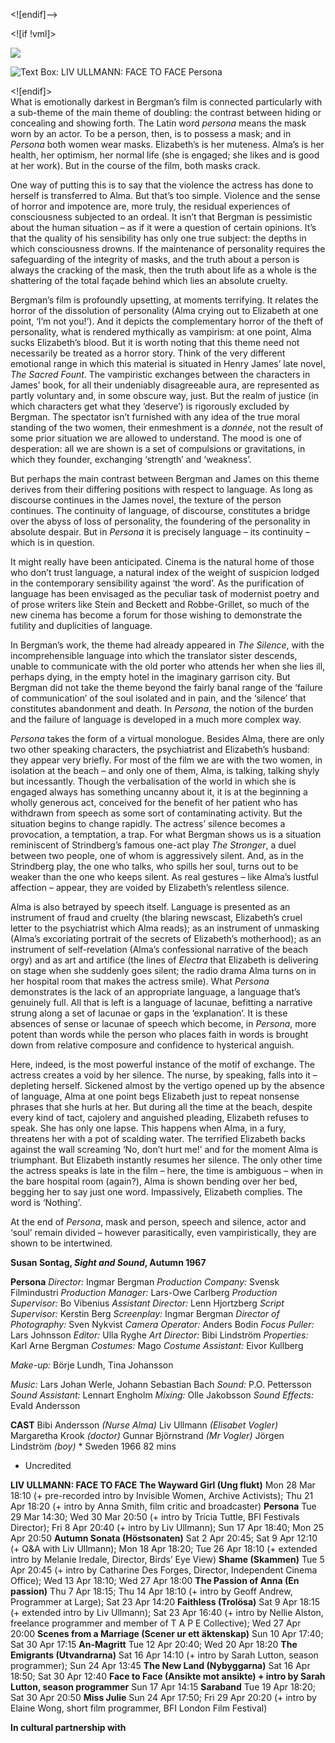 
<![endif]-->

<![if !vml]>

![](file:///C:/Users/LOCAL_~1/Temp/36/msohtmlclip1/01/clip_image002.jpg)

![Text Box: LIV ULLMANN: FACE TO FACE
Persona
](file:///C:/Users/LOCAL_~1/Temp/36/msohtmlclip1/01/clip_image003.png)

<![endif]>  
What is emotionally darkest in Bergman’s film is connected particularly with a sub-theme of the main theme of doubling: the contrast between hiding or concealing and showing forth. The Latin word _persona_ means the mask worn by an actor. To be a person, then, is to possess a mask; and in _Persona_ both women wear masks. Elizabeth’s is her muteness. Alma’s is her health, her optimism, her normal life (she is engaged; she likes and is good at her work). But in the course of the film, both masks crack.

One way of putting this is to say that the violence the actress has done to herself is transferred to Alma. But that’s too simple. Violence and the sense of horror and impotence are, more truly, the residual experiences of consciousness subjected to an ordeal. It isn’t that Bergman is pessimistic about the human situation – as if it were a question of certain opinions. It’s that the quality of his sensibility has only one true subject: the depths in which consciousness drowns. If the maintenance of personality requires the safeguarding of the integrity of masks, and the truth about a person is always the cracking of the mask, then the truth about life as a whole is the shattering of the total façade behind which lies an absolute cruelty.

Bergman’s film is profoundly upsetting, at moments terrifying. It relates the horror of the dissolution of personality (Alma crying out to Elizabeth at one point, ‘I’m not you!’). And it depicts the complementary horror of the theft of personality, what is rendered mythically as vampirism: at one point, Alma sucks Elizabeth’s blood. But it is worth noting that this theme need not necessarily be treated as a horror story. Think of the very different emotional range in which this material is situated in Henry James’ late novel, _The Sacred Fount_. The vampiristic exchanges between the characters in James’ book, for all their undeniably disagreeable aura, are represented as partly voluntary and, in some obscure way, just. But the realm of justice (in which characters get what they ‘deserve’) is rigorously excluded by Bergman. The spectator isn’t furnished with any idea of the true moral standing of the two women, their enmeshment is a _donnée_, not the result of some prior situation we are allowed to understand. The mood is one of desperation: all we are shown is a set of compulsions or gravitations, in which they founder, exchanging ‘strength’ and ‘weakness’.

But perhaps the main contrast between Bergman and James on this theme derives from their differing positions with respect to language. As long as discourse continues in the James novel, the texture of the person continues. The continuity of language, of discourse, constitutes a bridge over the abyss of loss of personality, the foundering of the personality in absolute despair. But in _Persona_ it is precisely language – its continuity – which is in question.

It might really have been anticipated. Cinema is the natural home of those who don’t trust language, a natural index of the weight of suspicion lodged in the contemporary sensibility against ‘the word’. As the purification of language has been envisaged as the peculiar task of modernist poetry and of prose writers like Stein and Beckett and Robbe-Grillet, so much of the new cinema has become a forum for those wishing to demonstrate the futility and duplicities of language.

In Bergman’s work, the theme had already appeared in _The Silence_, with the incomprehensible language into which the translator sister descends, unable to communicate with the old porter who attends her when she lies ill, perhaps dying, in the empty hotel in the imaginary garrison city. But Bergman did not take the theme beyond the fairly banal range of the ‘failure of communication’ of the soul isolated and in pain, and the ‘silence’ that constitutes abandonment and death. In _Persona_, the notion of the burden and the failure of language is developed in a much more complex way.

_Persona_ takes the form of a virtual monologue. Besides Alma, there are only two other speaking characters, the psychiatrist and Elizabeth’s husband: they appear very briefly. For most of the film we are with the two women, in isolation at the beach – and only one of them, Alma, is talking, talking shyly but incessantly. Though the verbalisation of the world in which she is engaged always has something uncanny about it, it is at the beginning a wholly generous act, conceived for the benefit of her patient who has withdrawn from speech as some sort of contaminating activity. But the situation begins to change rapidly. The actress’ silence becomes a provocation, a temptation, a trap. For what Bergman shows us is a situation reminiscent of Strindberg’s famous one-act play _The Stronger_, a duel between two people, one of whom is aggressively silent. And, as in the Strindberg play, the one who talks, who spills her soul, turns out to be weaker than the one who keeps silent. As real gestures – like Alma’s lustful affection – appear, they are voided by Elizabeth’s relentless silence.

Alma is also betrayed by speech itself. Language is presented as an instrument of fraud and cruelty (the blaring newscast, Elizabeth’s cruel letter to the psychiatrist which Alma reads); as an instrument of unmasking (Alma’s excoriating portrait of the secrets of Elizabeth’s motherhood); as an instrument of self-revelation (Alma’s confessional narrative of the beach orgy) and as art and artifice (the lines of _Electra_ that Elizabeth is delivering on stage when she suddenly goes silent; the radio drama Alma turns on in her hospital room that makes the actress smile). What _Persona_ demonstrates is the lack of an appropriate language, a language that’s genuinely full. All that is left is a language of lacunae, befitting a narrative strung along a set of lacunae or gaps in the ‘explanation’. It is these absences of sense or lacunae of speech which become, in _Persona_, more potent than words while the person who places faith in words is brought down from relative composure and confidence to hysterical anguish.

Here, indeed, is the most powerful instance of the motif of exchange. The actress creates a void by her silence. The nurse, by speaking, falls into it – depleting herself. Sickened almost by the vertigo opened up by the absence of language, Alma at one point begs Elizabeth just to repeat nonsense phrases that she hurls at her. But during all the time at the beach, despite every kind of tact, cajolery and anguished pleading, Elizabeth refuses to speak. She has only one lapse. This happens when Alma, in a fury, threatens her with a pot of scalding water. The terrified Elizabeth backs against the wall screaming ‘No, don’t hurt me!’ and for the moment Alma is triumphant. But Elizabeth instantly resumes her silence. The only other time the actress speaks is late in the film – here, the time is ambiguous – when in the bare hospital room (again?), Alma is shown bending over her bed, begging her to say just one word. Impassively, Elizabeth complies. The word is ‘Nothing’.

At the end of _Persona_, mask and person, speech and silence, actor and ‘soul’ remain divided – however parasitically, even vampiristically, they are shown to be intertwined.

**Susan Sontag, _Sight and Sound_, Autumn 1967**

**Persona**
_Director:_ Ingmar Bergman
_Production Company:_ Svensk Filmindustri
_Production Manager:_ Lars-Owe Carlberg
_Production Supervisor:_ Bo Vibenius
_Assistant Director:_ Lenn Hjortzberg
_Script Supervisor:_ Kerstin Berg
_Screenplay:_ Ingmar Bergman
_Director of Photography:_ Sven Nykvist
_Camera Operator:_ Anders Bodin
_Focus Puller:_ Lars Johnsson
_Editor:_ Ulla Ryghe
_Art Director:_ Bibi Lindström
_Properties:_ Karl Arne Bergman
_Costumes:_ Mago
_Costume Assistant:_ Eivor Kullberg

_Make-up:_ Börje Lundh, Tina Johansson

_Music:_ Lars Johan Werle, Johann Sebastian Bach
_Sound:_ P.O. Pettersson
_Sound Assistant:_ Lennart Engholm
_Mixing:_ Olle Jakobsson
_Sound Effects:_ Evald Andersson

**CAST**
Bibi Andersson _(Nurse Alma)_
Liv Ullmann _(Elisabet Vogler)_
Margaretha Krook _(doctor)_
Gunnar Björnstrand _(Mr Vogler)_
Jörgen Lindström _(boy)_ *
Sweden 1966
82 mins

* Uncredited

**LIV ULLMANN: FACE TO FACE**
**The Wayward Girl (Ung flukt)**
Mon 28 Mar 18:10 (+ pre-recorded intro by Invisible Women, Archive Activists); Thu 21 Apr 18:20 (+ intro by Anna Smith, film critic and broadcaster)
**Persona**
Tue 29 Mar 14:30; Wed 30 Mar 20:50 (+ intro by Tricia Tuttle, BFI Festivals Director); Fri 8 Apr 20:40 (+ intro by Liv Ullmann); Sun 17 Apr 18:40; Mon 25 Apr 20:50
**Autumn Sonata (Höstsonaten)**
Sat 2 Apr 20:45; Sat 9 Apr 12:10 (+ Q&A with Liv Ullmann); Mon 18 Apr 18:20; Tue 26 Apr 18:10 (+ extended intro by Melanie Iredale, Director, Birds’ Eye View)
**Shame (Skammen)**
Tue 5 Apr 20:45 (+ intro by Catharine Des Forges, Director, Independent Cinema Office); Wed 13 Apr 18:10; Wed 27 Apr 18:00
**The Passion of Anna (En passion)**
Thu 7 Apr 18:15; Thu 14 Apr 18:10 (+ intro by Geoff Andrew, Programmer at Large); Sat 23 Apr 14:20
**Faithless (Trolösa)**
Sat 9 Apr 18:15 (+ extended intro by Liv Ullmann); Sat 23 Apr 16:40 (+ intro by Nellie Alston, freelance programmer and member of T A P E Collective); Wed 27 Apr 20:00
**Scenes from a Marriage (Scener ur ett äktenskap)**
Sun 10 Apr 17:40; Sat 30 Apr 17:15
**An-Magritt**
Tue 12 Apr 20:40; Wed 20 Apr 18:20
**The Emigrants (Utvandrarna)**
Sat 16 Apr 14:10 (+ intro by Sarah Lutton, season programmer); Sun 24 Apr 13:45
**The New Land (Nybyggarna)**
Sat 16 Apr 18:50; Sat 30 Apr 12:40
**Face to Face (Ansikte mot ansikte) + intro by Sarah Lutton, season programmer**
Sun 17 Apr 14:15
**Saraband**
Tue 19 Apr 18:20; Sat 30 Apr 20:50
**Miss Julie**
Sun 24 Apr 17:50; Fri 29 Apr 20:20 (+ intro by Elaine Wong, short film programmer, BFI London Film Festival)

**In cultural partnership with**

<!--stackedit_data:
eyJoaXN0b3J5IjpbLTE3OTMzMzA4OThdfQ==
-->